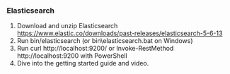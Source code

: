 ### Elasticsearch

1. Download and unzip Elasticsearch https://www.elastic.co/downloads/past-releases/elasticsearch-5-6-13
1. Run bin/elasticsearch (or bin\elasticsearch.bat on Windows)
1. Run curl http://localhost:9200/ or Invoke-RestMethod http://localhost:9200 with PowerShell
1. Dive into the getting started guide and video.